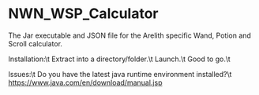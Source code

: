 # NWN_WSP_Calculator
The Jar executable and JSON file for the Arelith specific Wand, Potion and Scroll calculator.

Installation:\t
Extract into a directory/folder.\t
Launch.\t
Good to go.\t

Issues:\t
Do you have the latest java runtime environment installed?\t
https://www.java.com/en/download/manual.jsp
